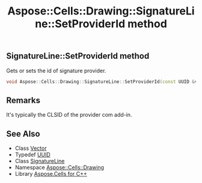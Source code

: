 ﻿---
title: Aspose::Cells::Drawing::SignatureLine::SetProviderId method
linktitle: SetProviderId
second_title: Aspose.Cells for C++ API Reference
description: 'Aspose::Cells::Drawing::SignatureLine::SetProviderId method. Gets or sets the id of signature provider in C++.'
type: docs
weight: 900
url: /cpp/aspose.cells.drawing/signatureline/setproviderid/
---
## SignatureLine::SetProviderId method


Gets or sets the id of signature provider.

```cpp
void Aspose::Cells::Drawing::SignatureLine::SetProviderId(const UUID &value)
```

## Remarks


It's typically the CLSID of the provider com add-in. 
## See Also

* Class [Vector](../../../aspose.cells/vector/)
* Typedef [UUID](../../../aspose.cells/uuid/)
* Class [SignatureLine](../)
* Namespace [Aspose::Cells::Drawing](../../)
* Library [Aspose.Cells for C++](../../../)
